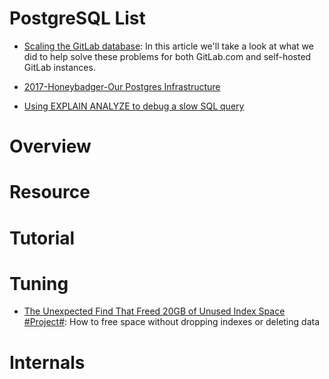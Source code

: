 # PostgreSQL List

- [Scaling the GitLab database](http://hn.premii.com/#/article/15586488): In this article we'll take a look at what we did to help solve these problems for both GitLab.com and self-hosted GitLab instances.

- [2017-Honeybadger-Our Postgres Infrastructure](http://blog.honeybadger.io/our-postgres-infrastructure/)

- [Using EXPLAIN ANALYZE to debug a slow SQL query](http://6me.us/VBTwlM)

# Overview

# Resource

# Tutorial

# Tuning

- [The Unexpected Find That Freed 20GB of Unused Index Space #Project#](https://hakibenita.com/postgresql-unused-index-size): How to free space without dropping indexes or deleting data

# Internals
